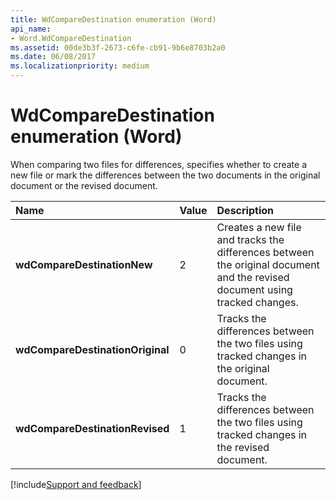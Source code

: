 ```yaml
---
title: WdCompareDestination enumeration (Word)
api_name:
- Word.WdCompareDestination
ms.assetid: 00de3b3f-2673-c6fe-cb91-9b6e8703b2a0
ms.date: 06/08/2017
ms.localizationpriority: medium
---
```



# WdCompareDestination enumeration (Word)

When comparing two files for differences, specifies whether to create a new file or mark the differences between the two documents in the original document or the revised document.



|Name|Value|Description|
|:-----|:-----|:-----|
| **wdCompareDestinationNew**|2|Creates a new file and tracks the differences between the original document and the revised document using tracked changes.|
| **wdCompareDestinationOriginal**|0|Tracks the differences between the two files using tracked changes in the original document.|
| **wdCompareDestinationRevised**|1|Tracks the differences between the two files using tracked changes in the revised document.|

[!include[Support and feedback](~/includes/feedback-boilerplate.md)]